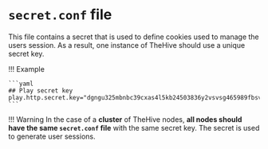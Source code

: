 # `secret.conf` file

This file contains a secret that is used to define cookies used to manage the users session. As a result, one instance of TheHive should use a unique secret key. 



!!! Example

    ```yaml
    ## Play secret key
    play.http.secret.key="dgngu325mbnbc39cxas4l5kb24503836y2vsvsg465989fbsvop9d09ds6df6"
    ```


!!! Warning
    In the case of a **cluster** of TheHive nodes, **all nodes should have the same `secret.conf` file** with the same secret key. The secret is used to generate user sessions.
